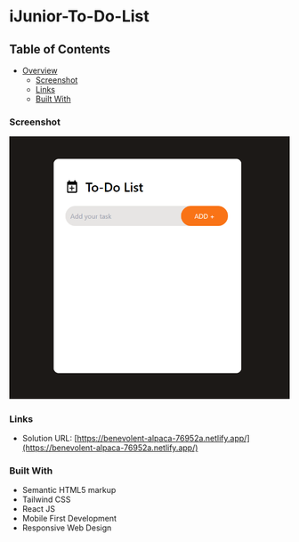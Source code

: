 ﻿# iJunior-To-Do-List

## Table of Contents

- [Overview](#overview)
  - [Screenshot](#screenshot)
  - [Links](#links)
  - [Built With](#built-with)


### Screenshot

![](./src/assets/screenshot.png)

### Links

- Solution URL: [https://benevolent-alpaca-76952a.netlify.app/](https://benevolent-alpaca-76952a.netlify.app/)

### Built With

- Semantic HTML5 markup
- Tailwind CSS
- React JS
- Mobile First Development
- Responsive Web Design
